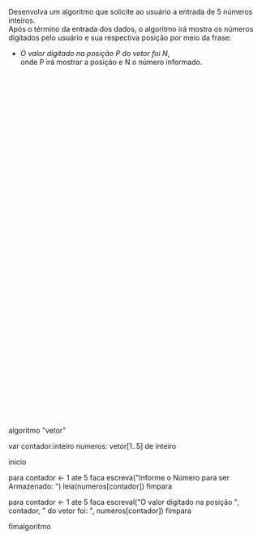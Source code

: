 Desenvolva um algoritmo que solicite ao usuário a entrada de 5 números inteiros.  
Após o término da entrada dos dados, o algoritmo irá mostra os números digitados pelo usuário e sua respectiva posição por meio da frase:   
 - *O valor digitado na posição P do vetor foi N*,  
onde P irá mostrar a posição e N o número informado.


<br/>
<br/>
<br/>
<br/>
<br/>
<br/>
<br/>
<br/>
<br/>
<br/>
<br/>
<br/>
<br/>
<br/>
<br/>
<br/>
<br/>
<br/>
<br/>
<br/>
<br/>
<br/>
<br/>
<br/>
<br/>
<br/>
<br/>
<br/>
<br/>
<br/>
<br/>
<br/>
<br/>
<br/>
<br/>
<br/>
<br/>
<br/>
<br/>
<br/>






























algoritmo "vetor"

var
   contador:inteiro
   numeros: vetor[1..5] de inteiro
   

inicio

   para contador <- 1 ate 5 faca
      escreva("Informe o Número para ser Armazenado: ")
      leia(numeros[contador])
   fimpara
   
   para contador <- 1 ate 5 faca
      escreval("O valor digitado na posição ", contador, " do vetor foi: ", numeros[contador])
   fimpara


fimalgoritmo
